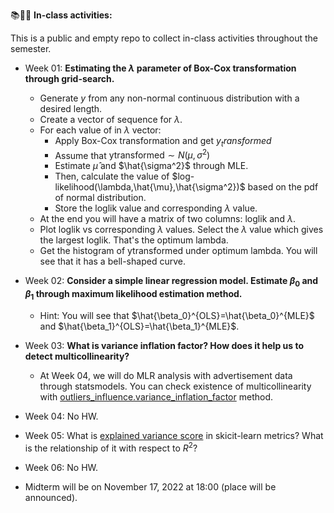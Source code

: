 📚📖📝 **In-class activities:**


 This is a public and empty repo to collect in-class activities throughout the semester.
 
 - Week 01: **Estimating the $\lambda$ parameter of Box-Cox transformation through grid-search.**
   
   - Generate $y$ from any non-normal continuous distribution with a desired length.
   - Create a vector of sequence for $\lambda$.
   - For each value of in $\lambda$ vector:
      - Apply Box-Cox transformation and get $y_transformed$
      - Assume that $\text{ytransformed} \sim N(\mu, \sigma^2)$
      - Estimate $\hat{\mu}$ and $\hat{\sigma^2}$ through MLE.
      - Then, calculate the value of $log-likelihood(\lambda,\hat{\mu},\hat{\sigma^2})$ based on the pdf of normal distribution.
      - Store the loglik value and corresponding $\lambda$ value.
    - At the end you will have a matrix of two columns: loglik and $\lambda$.
    - Plot loglik vs corresponding $\lambda$ values. Select the $\lambda$ value which gives the largest loglik. That's the optimum lambda.
    - Get the histogram of $\text{ytransformed}$ under optimum lambda. You will see that it has a bell-shaped curve.
    
  - Week 02: **Consider a simple linear regression model. Estimate $\beta_0$ and $\beta_1$ through maximum likelihood estimation method.**
    
    - Hint: You will see that $\hat{\beta_0}^{OLS}=\hat{\beta_0}^{MLE}$ and $\hat{\beta_1}^{OLS}=\hat{\beta_1}^{MLE}$.

  - Week 03: **What is variance inflation factor? How does it help us to detect multicollinearity?**
  
    - At Week 04, we will do MLR analysis with advertisement data through statsmodels. You can check existence of multicollinearity with
    [outliers_influence.variance_inflation_factor](https://www.statsmodels.org/dev/generated/statsmodels.stats.outliers_influence.variance_inflation_factor.html) method.
  
  - Week 04: No HW.
  - Week 05: What is [explained variance score](https://scikit-learn.org/stable/modules/generated/sklearn.metrics.explained_variance_score.html) in skicit-learn metrics? What is the relationship of it with respect to $R^2$?  
  - Week 06: No HW.
  - Midterm will be on November 17, 2022 at 18:00 (place will be announced).
